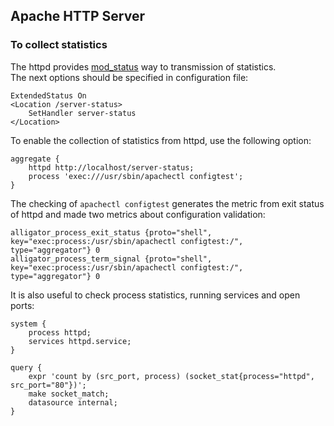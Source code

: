 ## Apache HTTP Server

### To collect statistics
The httpd provides [mod\_status](https://httpd.apache.org/docs/2.4/mod/mod_status.html) way to transmission of statistics.\
The next options should be specified in configuration file:
```
ExtendedStatus On
<Location /server-status>
    SetHandler server-status
</Location>
```

To enable the collection of statistics from httpd, use the following option:
```
aggregate {
    httpd http://localhost/server-status;
    process 'exec:///usr/sbin/apachectl configtest';
}
```

The checking of `apachectl configtest` generates the metric from exit status of httpd and made two metrics about configuration validation:
```
alligator_process_exit_status {proto="shell", key="exec:process:/usr/sbin/apachectl configtest:/", type="aggregator"} 0
alligator_process_term_signal {proto="shell", key="exec:process:/usr/sbin/apachectl configtest:/", type="aggregator"} 0
```

It is also useful to check process statistics, running services and open ports:
```
system {
    process httpd;
    services httpd.service;
}

query {
	expr 'count by (src_port, process) (socket_stat{process="httpd", src_port="80"})';
	make socket_match;
	datasource internal;
}
```
